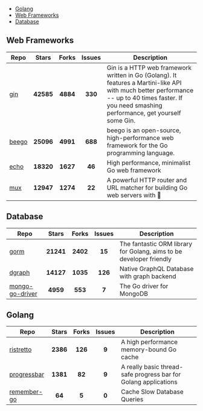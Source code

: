 
- [Golang](#golang)
- [Web Frameworks](#web-frameworks)
- [Database](#database)

## Web Frameworks

| Repo | Stars  | Forks  | Issues | Description |
| ---- | :----: | :----: | :----: | ----------- |
| [gin](https://github.com/gin-gonic/gin) | **42585** | **4884** | **330** | Gin is a HTTP web framework written in Go (Golang). It features a Martini-like API with much better performance -- up to 40 times faster. If you need smashing performance, get yourself some Gin. |
| [beego](https://github.com/astaxie/beego) | **25096** | **4991** | **688** | beego is an open-source, high-performance web framework for the Go programming language. |
| [echo](https://github.com/labstack/echo) | **18320** | **1627** | **46** | High performance, minimalist Go web framework |
| [mux](https://github.com/gorilla/mux) | **12947** | **1274** | **22** | A powerful HTTP router and URL matcher for building Go web servers with 🦍 |

## Database

| Repo | Stars  | Forks  | Issues | Description |
| ---- | :----: | :----: | :----: | ----------- |
| [gorm](https://github.com/go-gorm/gorm) | **21241** | **2402** | **15** | The fantastic ORM library for Golang, aims to be developer friendly |
| [dgraph](https://github.com/dgraph-io/dgraph) | **14127** | **1035** | **126** | Native GraphQL Database with graph backend |
| [mongo-go-driver](https://github.com/mongodb/mongo-go-driver) | **4959** | **553** | **7** | The Go driver for MongoDB |

## Golang

| Repo | Stars  | Forks  | Issues | Description |
| ---- | :----: | :----: | :----: | ----------- |
| [ristretto](https://github.com/dgraph-io/ristretto) | **2386** | **126** | **9** | A high performance memory-bound Go cache |
| [progressbar](https://github.com/schollz/progressbar) | **1381** | **82** | **9** | A really basic thread-safe progress bar for Golang applications |
| [remember-go](https://github.com/rocketlaunchr/remember-go) | **64** | **5** | **0** | Cache Slow Database Queries |
